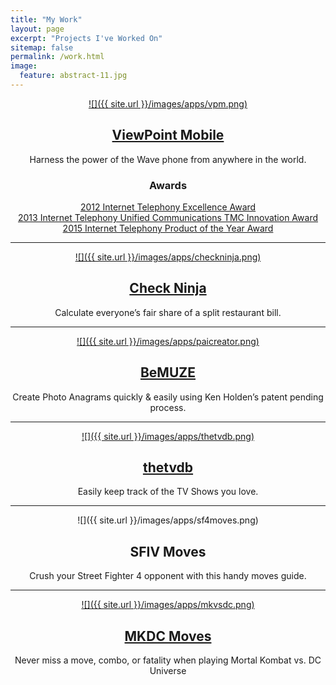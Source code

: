 ```yaml
---
title: "My Work"
layout: page
excerpt: "Projects I've Worked On"
sitemap: false
permalink: /work.html
image:
  feature: abstract-11.jpg
---
```

<div style="text-align: center;" markdown="1">

[![]({{ site.url }}/images/apps/vpm.png)](http://itunes.apple.com/us/app/viewpoint-mobile/id521890050?mt=8)

## [ViewPoint Mobile](http://itunes.apple.com/us/app/viewpoint-mobile/id521890050?mt=8)

Harness the power of the Wave phone from anywhere in the world.

### Awards
[2012 Internet Telephony Excellence Award](http://radius-media.com/kjcomm/2012/10/10212-vertical-communications-receives-2012-internet-telephony-excellence-award/)  
[2013 Internet Telephony Unified Communications TMC Innovation Award](http://www.vertical.com/vertical/store/pdf/ViewPoint-Mobile-TMC-Award-2013.pdf)  
[2015 Internet Telephony Product of the Year Award](http://www.tmcnet.com/news/2015/01/08/8131750.htm)

* * *

[![]({{ site.url }}/images/apps/checkninja.png)](http://itunes.apple.com/us/app/check-ninja/id436959507?mt=8&ls=1)

## [Check Ninja](http://itunes.apple.com/us/app/check-ninja/id436959507?mt=8&ls=1)

Calculate everyone’s fair share of a split restaurant bill.

* * *

[![]({{ site.url }}/images/apps/paicreator.png)](http://itunes.apple.com/us/app/pai-creator/id423227028?mt=8&ls=1)

## [BeMUZE](http://itunes.apple.com/us/app/pai-creator/id423227028?mt=8&ls=1)

Create Photo Anagrams quickly & easily using Ken Holden’s patent pending process.

* * *

[![]({{ site.url }}/images/apps/thetvdb.png)](http://itunes.apple.com/us/app/thetvdb/id336567133?mt=8&ls=1)

## [thetvdb](http://itunes.apple.com/us/app/thetvdb/id336567133?mt=8&ls=1)

Easily keep track of the TV Shows you love.

* * *

![]({{ site.url }}/images/apps/sf4moves.png)

## SFIV Moves

Crush your Street Fighter 4 opponent with this handy moves guide.

* * *

[![]({{ site.url }}/images/apps/mkvsdc.png)](http://itunes.apple.com/us/app/mkdc-moves/id298873241?mt=8&ls=1)

## [MKDC Moves](http://itunes.apple.com/us/app/mkdc-moves/id298873241?mt=8&ls=1)

Never miss a move, combo, or fatality when playing Mortal Kombat vs. DC Universe
</div>